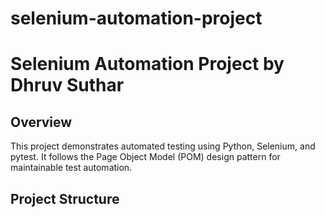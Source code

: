 # selenium-automation-project


# Selenium Automation Project by Dhruv Suthar

## Overview
This project demonstrates automated testing using Python, Selenium, and pytest. It follows the Page Object Model (POM) design pattern for maintainable test automation.

## Project Structure
